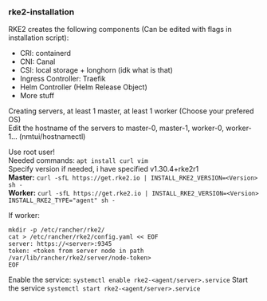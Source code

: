 
### rke2-installation

RKE2 creates the following components (Can be edited with flags in installation script):
* CRI: containerd
* CNI: Canal
* CSI: local storage + longhorn (idk what is that)
* Ingress Controller: Traefik
* Helm Controller (Helm Release Object)
* More stuff

Creating servers, at least 1 master, at least 1 worker (Choose your prefered OS)  
Edit the hostname of the servers to master-0, master-1, worker-0, worker-1... (nmtui/hostnamectl)

Use root user!  
Needed commands: `apt install curl vim`  
Specify version if needed, i have specified v1.30.4+rke2r1  
**Master:** `curl -sfL https://get.rke2.io | INSTALL_RKE2_VERSION=<Version> sh -`  
**Worker:** `curl -sfL https://get.rke2.io | INSTALL_RKE2_VERSION=<Version> INSTALL_RKE2_TYPE="agent" sh -`
  
If worker:  
```
mkdir -p /etc/rancher/rke2/
cat > /etc/rancher/rke2/config.yaml << EOF
server: https://<server>:9345
token: <token from server node in path /var/lib/rancher/rke2/server/node-token>
EOF
```
Enable the service: ```systemctl enable rke2-<agent/server>.service```
Start the service `systemctl start rke2-<agent/server>.service`
